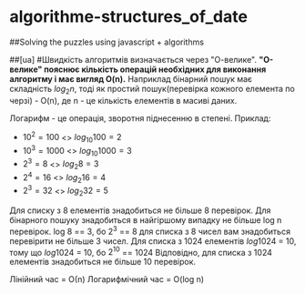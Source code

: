 # algorithme-structures_of_date

##Solving the puzzles using javascript + algorithms


##[ua]
#Швидкість алгоритмів визначається через "О-велике".
**"O-велике" пояснює кількість операцій необхідних для виконання алгоритму і має вигляд O(n).**
Наприклад бінарний пошук має складність $`log_2n`$, тоді як простий пошук(перевірка кожного елемента по черзі) - O(n), де n - це кількість елементів в масиві даних.

Логарифм - це операція, зворотня піднесенню в степені.
 Приклад:
  - $`10^2 = 100`$  <> $`log_10 100 = 2`$
  - $`10^3 = 1000`$ <> $`log_10 1000 = 3`$
  - $`2^3 = 8`$     <> $`log_2 8 = 3`$
  - $`2^4 = 16`$    <> $`log_2 16 = 4`$
  - $`2^3 = 32`$    <> $`log_2 32 = 5`$

Для списку з 8 елементів знадобиться не більше 8 перевірок.
Для бінарного пошуку знадобиться в найгіршому випадку не більше log n перевірок.
log 8 == 3, бо $`2^3`$ == 8
для списка з 8 чисел вам знадобиться перевірити не більше 3 чисел.
Для списка з 1024 елементів 
  $`log1024`$ = 10, тому що $`log1024`$ = 10, бо $`2^10`$ == 1024
Відповідно, для списка з 1024 елементів знадобиться не більше 10 перевірок.

Лінійний час = О(n)
Логарифмічний час = O(log n)


